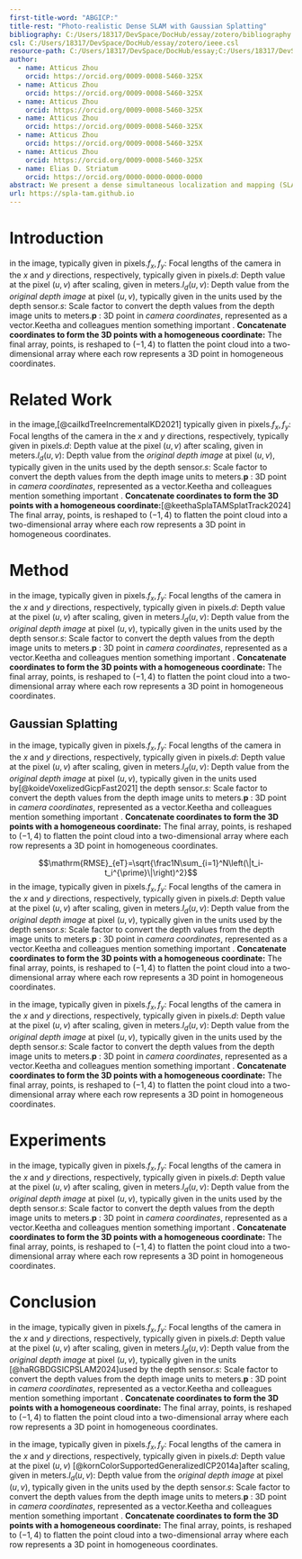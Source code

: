 ```yaml
---
first-title-word: "ABGICP:"
title-rest: "Photo-realistic Dense SLAM with Gaussian Splatting"
bibliography: C:/Users/18317/DevSpace/DocHub/essay/zotero/bibliography.bib
csl: C:/Users/18317/DevSpace/DocHub/essay/zotero/ieee.csl
resource-path: C:/Users/18317/DevSpace/DocHub/essay;C:/Users/18317/DevSpace/DocHub/assets;C:\Users\18317\DevSpace\DocHub\essay\template\arxiv
author:
  - name: Atticus Zhou
    orcid: https://orcid.org/0009-0008-5460-325X
  - name: Atticus Zhou
    orcid: https://orcid.org/0009-0008-5460-325X
  - name: Atticus Zhou
    orcid: https://orcid.org/0009-0008-5460-325X
  - name: Atticus Zhou
    orcid: https://orcid.org/0009-0008-5460-325X
  - name: Atticus Zhou
    orcid: https://orcid.org/0009-0008-5460-325X
  - name: Atticus Zhou
    orcid: https://orcid.org/0009-0008-5460-325X
  - name: Elias D. Striatum
    orcid: https://orcid.org/0000-0000-0000-0000
abstract: We present a dense simultaneous localization and mapping (SLAM) method that uses 3D Gaussians as a scene representation. Our approach enables interactive-time reconstruction and photo-realistic rendering from real-world single-camera RGBD videos. To this end, we propose a novel effective strategy for seeding new Gaussians for newly explored areas and their effective online optimization that is independent of the scene size and thus scalable to larger scenes. This is achieved by organizing the scene into sub-maps which are independently optimized and do not need to be kept in memory. We further accomplish frame-tomodel camera tracking by minimizing photometric and geometric losses between the input and rendered frames. The Gaussian representation allows for high-quality photo-realistic real-time rendering of real-world scenes. Evaluation on synthetic and real-world datasets demonstrates competitive or superior performance in mapping, tracking, and rendering compared to existing neural dense SLAM methods.
url: https://spla-tam.github.io
---
```


# Introduction

in the image, typically given in pixels.$f_x, f_y$: Focal lengths of the camera in the $x$ and $y$ directions, respectively, typically given in pixels.$d$: Depth value at the pixel $(u, v)$ after scaling, given in meters.$I_d(u, v)$: Depth value from the _original depth image_ at pixel $(u, v)$, typically given in the units used by the depth sensor.$s$: Scale factor to convert the depth values from the depth image units to meters.$\mathbf{p}$ : 3D point in _camera coordinates_, represented as a vector.Keetha and colleagues mention something important .
**Concatenate coordinates to form the 3D points with a homogeneous coordinate:**
The final array, points, is reshaped to $(-1, 4)$ to flatten the point cloud into a two-dimensional array where each row represents a 3D point in homogeneous coordinates.

# Related Work

in the image,[@caiIkdTreeIncrementalKD2021] typically given in pixels.$f_x, f_y$: Focal lengths of the camera in the $x$ and $y$ directions, respectively, typically given in pixels.$d$: Depth value at the pixel $(u, v)$ after scaling, given in meters.$I_d(u, v)$: Depth value from the _original depth image_ at pixel $(u, v)$, typically given in the units used by the depth sensor.$s$: Scale factor to convert the depth values from the depth image units to meters.$\mathbf{p}$ : 3D point in _camera coordinates_, represented as a vector.Keetha and colleagues mention something important .
**Concatenate coordinates to form the 3D points with a homogeneous coordinate:**[@keethaSplaTAMSplatTrack2024]
The final array, points, is reshaped to $(-1, 4)$ to flatten the point cloud into a two-dimensional array where each row represents a 3D point in homogeneous coordinates.

# Method

in the image, typically given in pixels.$f_x, f_y$: Focal lengths of the camera in the $x$ and $y$ directions, respectively, typically given in pixels.$d$: Depth value at the pixel $(u, v)$ after scaling, given in meters.$I_d(u, v)$: Depth value from the _original depth image_ at pixel $(u, v)$, typically given in the units used by the depth sensor.$s$: Scale factor to convert the depth values from the depth image units to meters.$\mathbf{p}$ : 3D point in _camera coordinates_, represented as a vector.Keetha and colleagues mention something important .
**Concatenate coordinates to form the 3D points with a homogeneous coordinate:**
The final array, points, is reshaped to $(-1, 4)$ to flatten the point cloud into a two-dimensional array where each row represents a 3D point in homogeneous coordinates.

## Gaussian Splatting

in the image, typically given in pixels.$f_x, f_y$: Focal lengths of the camera in the $x$ and $y$ directions, respectively, typically given in pixels.$d$: Depth value at the pixel $(u, v)$ after scaling, given in meters.$I_d(u, v)$: Depth value from the _original depth image_ at pixel $(u, v)$, typically given in the units used by[@koideVoxelizedGicpFast2021] the depth sensor.$s$: Scale factor to convert the depth values from the depth image units to meters.$\mathbf{p}$ : 3D point in _camera coordinates_, represented as a vector.Keetha and colleagues mention something important .
**Concatenate coordinates to form the 3D points with a homogeneous coordinate:**
The final array, points, is reshaped to $(-1, 4)$ to flatten the point cloud into a two-dimensional array where each row represents a 3D point in homogeneous coordinates.

$$\mathrm{RMSE}_{eT}=\sqrt{\frac1N\sum_{i=1}^N\left(\|t_i-t_i^{\prime}\|\right)^2}$$
in the image, typically given in pixels.$f_x, f_y$: Focal lengths of the camera in the $x$ and $y$ directions, respectively, typically given in pixels.$d$: Depth value at the pixel $(u, v)$ after scaling, given in meters.$I_d(u, v)$: Depth value from the _original depth image_ at pixel $(u, v)$, typically given in the units used by the depth sensor.$s$: Scale factor to convert the depth values from the depth image units to meters.$\mathbf{p}$ : 3D point in _camera coordinates_, represented as a vector.Keetha and colleagues mention something important .
**Concatenate coordinates to form the 3D points with a homogeneous coordinate:**
The final array, points, is reshaped to $(-1, 4)$ to flatten the point cloud into a two-dimensional array where each row represents a 3D point in homogeneous coordinates.

in the image, typically given in pixels.$f_x, f_y$: Focal lengths of the camera in the $x$ and $y$ directions, respectively, typically given in pixels.$d$: Depth value at the pixel $(u, v)$ after scaling, given in meters.$I_d(u, v)$: Depth value from the _original depth image_ at pixel $(u, v)$, typically given in the units used by the depth sensor.$s$: Scale factor to convert the depth values from the depth image units to meters.$\mathbf{p}$ : 3D point in _camera coordinates_, represented as a vector.Keetha and colleagues mention something important .
**Concatenate coordinates to form the 3D points with a homogeneous coordinate:**
The final array, points, is reshaped to $(-1, 4)$ to flatten the point cloud into a two-dimensional array where each row represents a 3D point in homogeneous coordinates.

# Experiments

in the image, typically given in pixels.$f_x, f_y$: Focal lengths of the camera in the $x$ and $y$ directions, respectively, typically given in pixels.$d$: Depth value at the pixel $(u, v)$ after scaling, given in meters.$I_d(u, v)$: Depth value from the _original depth image_ at pixel $(u, v)$, typically given in the units used by the depth sensor.$s$: Scale factor to convert the depth values from the depth image units to meters.$\mathbf{p}$ : 3D point in _camera coordinates_, represented as a vector.Keetha and colleagues mention something important .
**Concatenate coordinates to form the 3D points with a homogeneous coordinate:**
The final array, points, is reshaped to $(-1, 4)$ to flatten the point cloud into a two-dimensional array where each row represents a 3D point in homogeneous coordinates.

# Conclusion

in the image, typically given in pixels.$f_x, f_y$: Focal lengths of the camera in the $x$ and $y$ directions, respectively, typically given in pixels.$d$: Depth value at the pixel $(u, v)$ after scaling, given in meters.$I_d(u, v)$: Depth value from the _original depth image_ at pixel $(u, v)$, typically given in the units [@haRGBDGSICPSLAM2024]used by the depth sensor.$s$: Scale factor to convert the depth values from the depth image units to meters.$\mathbf{p}$ : 3D point in _camera coordinates_, represented as a vector.Keetha and colleagues mention something important .
**Concatenate coordinates to form the 3D points with a homogeneous coordinate:**
The final array, points, is reshaped to $(-1, 4)$ to flatten the point cloud into a two-dimensional array where each row represents a 3D point in homogeneous coordinates.

in the image, typically given in pixels.$f_x, f_y$: Focal lengths of the camera in the $x$ and $y$ directions, respectively, typically given in pixels.$d$: Depth value at the pixel $(u, v)$ [@kornColorSupportedGeneralizedICP2014a]after scaling, given in meters.$I_d(u, v)$: Depth value from the _original depth image_ at pixel $(u, v)$, typically given in the units used by the depth sensor.$s$: Scale factor to convert the depth values from the depth image units to meters.$\mathbf{p}$ : 3D point in _camera coordinates_, represented as a vector.Keetha and colleagues mention something important .
**Concatenate coordinates to form the 3D points with a homogeneous coordinate:**
The final array, points, is reshaped to $(-1, 4)$ to flatten the point cloud into a two-dimensional array where each row represents a 3D point in homogeneous coordinates.
